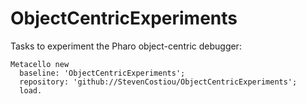 # ObjectCentricExperiments
Tasks to experiment the Pharo object-centric debugger:

```Smalltalk
Metacello new
  baseline: 'ObjectCentricExperiments';
  repository: 'github://StevenCostiou/ObjectCentricExperiments';
  load.
```
